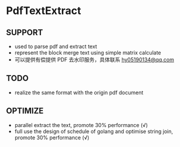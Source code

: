 # PdfTextExtract

## SUPPORT
* used to parse pdf and extract text
* represent the block merge text using simple matrix calculate
* 可以提供有偿提供 PDF 去水印服务，具体联系 hy05190134@qq.com

## TODO
* realize the same format with the origin pdf document

## OPTIMIZE
* parallel extract the text, promote 30% performance (&radic;)
* full use the design of schedule of golang and optimise string join, promote 30% performance (&radic;)
